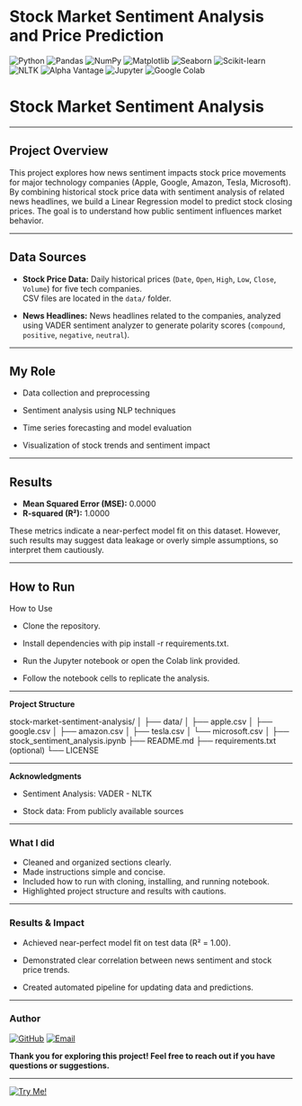 # Stock Market Sentiment Analysis and Price Prediction
 
![Python](https://img.shields.io/badge/Python-3.8-blue?logo=python)
![Pandas](https://img.shields.io/badge/Pandas-Data%20Analysis-orange?logo=pandas)
![NumPy](https://img.shields.io/badge/NumPy-Numerical-blue?logo=numpy)
![Matplotlib](https://img.shields.io/badge/Matplotlib-Visualization-yellow?logo=matplotlib)
![Seaborn](https://img.shields.io/badge/Seaborn-Statistical%20Plots-9cf)
![Scikit-learn](https://img.shields.io/badge/Scikit--learn-ML-orange?logo=scikit-learn)
![NLTK](https://img.shields.io/badge/NLTK-NLP-green?logo=python)
![Alpha Vantage](https://img.shields.io/badge/API-AlphaVantage-purple)
![Jupyter](https://img.shields.io/badge/Jupyter-Notebook-F37626?logo=jupyter)
![Google Colab](https://img.shields.io/badge/Google-Colab-F9AB00?logo=googlecolab)


# Stock Market Sentiment Analysis 

---

## Project Overview

This project explores how news sentiment impacts stock price movements for major technology companies (Apple, Google, Amazon, Tesla, Microsoft). By combining historical stock price data with sentiment analysis of related news headlines, we build a Linear Regression model to predict stock closing prices. The goal is to understand how public sentiment influences market behavior.

---

## Data Sources

- **Stock Price Data:** Daily historical prices (`Date`, `Open`, `High`, `Low`, `Close`, `Volume`) for five tech companies.  
  CSV files are located in the `data/` folder.

- **News Headlines:** News headlines related to the companies, analyzed using VADER sentiment analyzer to generate polarity scores (`compound`, `positive`, `negative`, `neutral`).

---

## My Role

- Data collection and preprocessing

- Sentiment analysis using NLP techniques

- Time series forecasting and model evaluation

- Visualization of stock trends and sentiment impact

---

## Results

- **Mean Squared Error (MSE):** 0.0000  
- **R-squared (R²):** 1.0000  

These metrics indicate a near-perfect model fit on this dataset. However, such results may suggest data leakage or overly simple assumptions, so interpret them cautiously.

---

## How to Run

How to Use
- Clone the repository.

- Install dependencies with pip install -r requirements.txt.

- Run the Jupyter notebook or open the Colab link provided.

- Follow the notebook cells to replicate the analysis.

---

**Project Structure**

stock-market-sentiment-analysis/
│
├── data/
│   ├── apple.csv
│   ├── google.csv
│   ├── amazon.csv
│   ├── tesla.csv
│   └── microsoft.csv
│
├── stock_sentiment_analysis.ipynb
├── README.md
├── requirements.txt (optional)
└── LICENSE


---

**Acknowledgments**

- Sentiment Analysis: VADER - NLTK

- Stock data: From publicly available sources

---

### What I did
- Cleaned and organized sections clearly.
- Made instructions simple and concise.
- Included how to run with cloning, installing, and running notebook.
- Highlighted project structure and results with cautions.

---

### Results & Impact

- Achieved near-perfect model fit on test data (R² = 1.00).

- Demonstrated clear correlation between news sentiment and stock price trends.

- Created automated pipeline for updating data and predictions.

---


### Author

[![GitHub](https://img.shields.io/badge/GitHub-Balbir89-blue?logo=github&style=flat-square)](https://github.com/balbir89)
[![Email](https://img.shields.io/badge/Email-balbirbhatia.20@gmail.com-red?style=flat-square&logo=gmail&logoColor=white)](mailto:balbirbhatia.20@gmail.com)

**Thank you for exploring this project! Feel free to reach out if you have questions or suggestions.**

---

[![Try Me!](https://img.shields.io/badge/Try%20Me!-Let's%20Go!-brightgreen?style=for-the-badge)](#)



